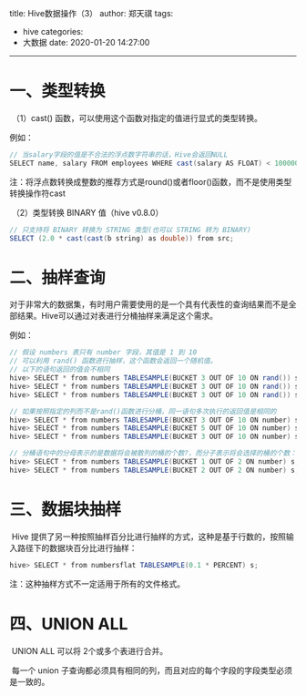 title: Hive数据操作（3）
author: 郑天祺
tags:
  - hive
categories:
  - 大数据
date: 2020-01-20 14:27:00
---

# 一、类型转换

​		（1）cast() 函数，可以使用这个函数对指定的值进行显式的类型转换。

例如：

```java
// 当salary字段的值是不合法的浮点数字符串的话，Hive会返回NULL
SELECT name, salary FROM employees WHERE cast(salary AS FLOAT) < 100000.0;
```

注：将浮点数转换成整数的推荐方式是round()或者floor()函数，而不是使用类型转换操作符cast

​		（2）类型转换 BINARY 值（hive v0.8.0）

```java
// 只支持将 BINARY 转换为 STRING 类型(也可以 STRING 转为 BINARY)
SELECT (2.0 * cast(cast(b string) as double)) from src;
```

# 二、抽样查询

​		对于非常大的数据集，有时用户需要使用的是一个具有代表性的查询结果而不是全部结果。Hive可以通过对表进行分桶抽样来满足这个需求。

例如：

```java
// 假设 numbers 表只有 number 字段，其值是 1 到 10
// 可以利用 rand() 函数进行抽样，这个函数会返回一个随机值。
// 以下的语句返回的值会不相同
hive> SELECT * from numbers TABLESAMPLE(BUCKET 3 OUT OF 10 ON rand()) s;
hive> SELECT * from numbers TABLESAMPLE(BUCKET 3 OUT OF 10 ON rand()) s;
hive> SELECT * from numbers TABLESAMPLE(BUCKET 3 OUT OF 10 ON rand()) s;

// 如果按照指定的列而不是rand()函数进行分桶，同一语句多次执行的返回值是相同的
hive> SELECT * from numbers TABLESAMPLE(BUCKET 3 OUT OF 10 ON number) s;
hive> SELECT * from numbers TABLESAMPLE(BUCKET 5 OUT OF 10 ON number) s;
hive> SELECT * from numbers TABLESAMPLE(BUCKET 3 OUT OF 10 ON number) s;   

// 分桶语句中的分母表示的是数据将会被散列的桶的个数?，而分子表示将会选择的桶的个数：
hive> SELECT * from numbers TABLESAMPLE(BUCKET 1 OUT OF 2 ON number) s;
hive> SELECT * from numbers TABLESAMPLE(BUCKET 2 OUT OF 2 ON number) s;
```

# 三、数据块抽样

​		Hive 提供了另一种按照抽样百分比进行抽样的方式，这种是基于行数的，按照输入路径下的数据块百分比进行抽样：

```java
hive> SELECT * from numbersflat TABLESAMPLE(0.1 * PERCENT) s;
```

注：这种抽样方式不一定适用于所有的文件格式。

# 四、UNION ALL

​		UNION ALL 可以将 2个或多个表进行合并。

​		每一个 union 子查询都必须具有相同的列，而且对应的每个字段的字段类型必须是一致的。